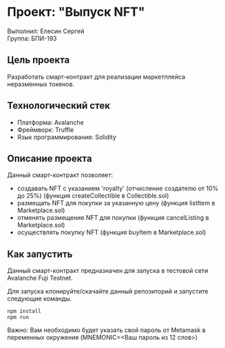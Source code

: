 # Проект: "Выпуск NFT"
Выполнил: Елесин Сергей  
Группа: БПИ-193

## Цель проекта
Разработать смарт-контракт для реализации маркетплейса неразменных токенов.

## Технологический стек
- Платформа: Avalanche
- Фреймворк: Truffle
- Язык программирования: Solidity

## Описание проекта
Данный смарт-контракт позволяет:
- создавать NFT с указанием 'royalty' (отчисление создателю от 10% до 25%) (функция createCollectible в Collectible.sol)
- размещать NFT для покупки за указанную цену (функция listItem в Marketplace.sol)
- отменять размещение NFT для покупки (функция cancelListing в Marketplace.sol)
- осуществлять покупку NFT (функция buyItem в Marketplace.sol)

## Как запустить
Данный смарт-контракт предназначен для запуска в тестовой сети Avalanche Fuji Testnet.

Для запуска клонируйте/скачайте данный репозиторий и запустите следующие команды.
```shell
npm install
npm run
```
Важно: Вам необходимо будет указать свой пароль от Metamask в переменных окружения (MNEMONIC=<Ваш пароль из 12 слов>)